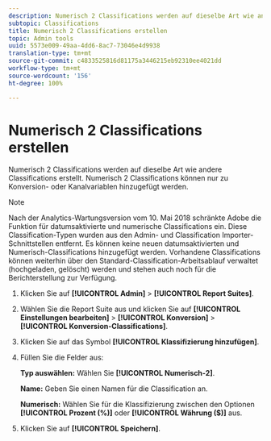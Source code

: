 ```yaml
---
description: Numerisch 2 Classifications werden auf dieselbe Art wie andere Classifications erstellt. Numerisch 2 Classifications können nur zu Konversion- oder Kanalvariablen hinzugefügt werden.
subtopic: Classifications
title: Numerisch 2 Classifications erstellen
topic: Admin tools
uuid: 5573e009-49aa-4dd6-8ac7-73046e4d9938
translation-type: tm+mt
source-git-commit: c4833525816d81175a3446215eb92310ee4021dd
workflow-type: tm+mt
source-wordcount: '156'
ht-degree: 100%

---
```



# Numerisch 2 Classifications erstellen

Numerisch 2 Classifications werden auf dieselbe Art wie andere Classifications erstellt. Numerisch 2 Classifications können nur zu Konversion- oder Kanalvariablen hinzugefügt werden.

>[!NOTE]
>
>Nach der Analytics-Wartungsversion vom 10. Mai 2018 schränkte Adobe die Funktion für datumsaktivierte und numerische Classifications ein. Diese Classification-Typen wurden aus den Admin- und Classification Importer-Schnittstellen entfernt. Es können keine neuen datumsaktivierten und Numerisch-Classifications hinzugefügt werden. Vorhandene Classifications können weiterhin über den Standard-Classification-Arbeitsablauf verwaltet (hochgeladen, gelöscht) werden und stehen auch noch für die Berichterstellung zur Verfügung.

1. Klicken Sie auf **[!UICONTROL Admin]** > **[!UICONTROL Report Suites]**. 
1. Wählen Sie die Report Suite aus und klicken Sie auf **[!UICONTROL Einstellungen bearbeiten]** > **[!UICONTROL Konversion]** > **[!UICONTROL Konversion-Classifications]**.
1. Klicken Sie auf das Symbol **[!UICONTROL Klassifizierung hinzufügen]**.
1. Füllen Sie die Felder aus:

   **Typ auswählen:** Wählen Sie **[!UICONTROL Numerisch-2]**.

   **Name:** Geben Sie einen Namen für die Classification an.

   **Numerisch:** Wählen Sie für die Klassifizierung zwischen den Optionen **[!UICONTROL Prozent (%)]** oder **[!UICONTROL Währung ($)]** aus.

1. Klicken Sie auf **[!UICONTROL Speichern]**.
